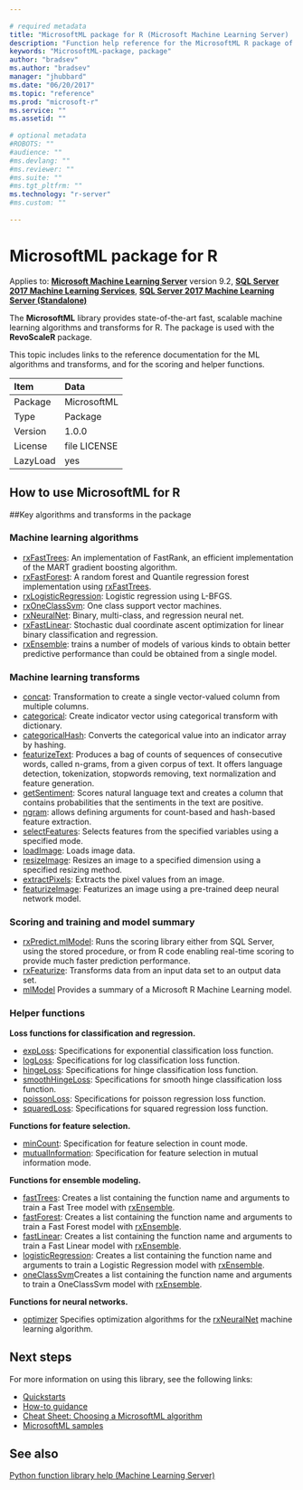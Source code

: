```yaml
--- 
 
# required metadata 
title: "MicrosoftML package for R (Microsoft Machine Learning Server) | Microsoft Docs" 
description: "Function help reference for the MicrosoftML R package of Microsoft Machine Learning Server." 
keywords: "MicrosoftML-package, package" 
author: "bradsev"
ms.author: "bradsev" 
manager: "jhubbard" 
ms.date: "06/20/2017" 
ms.topic: "reference" 
ms.prod: "microsoft-r" 
ms.service: "" 
ms.assetid: "" 
 
# optional metadata 
#ROBOTS: "" 
#audience: "" 
#ms.devlang: "" 
#ms.reviewer: "" 
#ms.suite: "" 
#ms.tgt_pltfrm: "" 
ms.technology: "r-server" 
#ms.custom: "" 
 
--- 
```

 
# MicrosoftML package for R

Applies to: [**Microsoft Machine Learning Server**](../what-is-microsoft-r-server.md) version 9.2, [**SQL Server 2017 Machine Learning Services**](https://docs.microsoft.com/sql/advanced-analytics/python/sql-server-python-services), [**SQL Server 2017 Machine Learning Server (Standalone)**](https://docs.microsoft.com/sql/advanced-analytics/r/r-server-standalone#whats-new-in-microsoft-machine-learning-server)
 
The **MicrosoftML** library provides state-of-the-art fast, scalable machine learning algorithms and transforms for R. The package is used with the **RevoScaleR** package.

This topic includes links to the reference documentation for the ML algorithms and transforms, and for the scoring and helper functions.

| Item | Data |
| :---| :--- |
|  Package  |  MicrosoftML |
|  Type  |  Package |
|  Version  |  1.0.0 |
|  License  |  file LICENSE |
|  LazyLoad  |  yes |

## How to use MicrosoftML for R

##Key algorithms and transforms in the package

<a name="ml-algorithms"></a>
### Machine learning algorithms

* [rxFastTrees](rxfasttrees.md): An implementation of FastRank, an efficient implementation  of the MART gradient boosting algorithm.  
* [rxFastForest](rxfastforest.md): A random forest and Quantile regression forest  implementation using [rxFastTrees](rxfasttrees.md).  
* [rxLogisticRegression](logisticregression.md): Logistic regression using L-BFGS.  
* [rxOneClassSvm](rxoneclasssvm.md): One class support vector machines.  
* [rxNeuralNet](rxneuralnet.md): Binary, multi-class, and regression neural net.  
* [rxFastLinear](rxfastlinear.md): Stochastic dual coordinate ascent optimization for linear binary classification and regression. 
* [rxEnsemble](rxensemble.md): trains a number of models of various kinds to obtain better predictive performance than could be obtained from a single model.


<a name="ml-transforms"></a>
### Machine learning transforms

* [concat](concat.md): Transformation to create a single vector-valued column from multiple columns.  
* [categorical](categorical.md): Create indicator vector using categorical transform with dictionary.  
* [categoricalHash](categoricalhash.md): Converts the categorical value into an indicator array by hashing. 
* [featurizeText](featurizetext.md): Produces a bag of counts of sequences of consecutive words, called n-grams, from a given corpus of text. It offers language detection, tokenization, stopwords removing, text normalization and feature generation.  
* [getSentiment](getsentiment.md): Scores natural language text and creates a column that contains probabilities that the sentiments in the text are positive.
* [ngram](ngram.md): allows defining arguments for count-based and hash-based feature extraction.
* [selectFeatures](selectfeatures.md): Selects features from the specified variables using a specified mode.
* [loadImage](loadimage.md): Loads image data.
* [resizeImage](resizeimage.md): Resizes an image to a specified dimension using a specified resizing method.
* [extractPixels](extractpixels.md): Extracts the pixel values from an image.
* [featurizeImage](featurizeimage.md): Featurizes an image using a pre-trained deep neural network model.


### Scoring and training and model summary

* [rxPredict.mlModel](rxpredict.md): Runs the scoring library either from SQL Server, using the stored procedure, or from R code enabling real-time scoring to provide much faster prediction performance.
* [rxFeaturize](rxfeaturize.md): Transforms data from an input data set to an output data set.
* [mlModel](mlmodel.md) Provides a summary of a Microsoft R Machine Learning model.


### Helper functions

**Loss functions for classification and regression.**

* [expLoss](loss.md): Specifications for exponential classification loss function.  
* [logLoss](loss.md): Specifications for log classification loss function.  
* [hingeLoss](loss.md): Specifications for hinge classification loss function.  
* [smoothHingeLoss](loss.md): Specifications for smooth hinge classification loss function.  
* [poissonLoss](loss.md): Specifications for poisson regression loss function.  
* [squaredLoss](loss.md): Specifications for squared regression loss function.      

**Functions for feature selection.**

* [minCount](mincount.md): Specification for feature selection in count mode. 
* [mutualInformation](mutualinformation.md): Specification for feature selection in mutual information mode. 

**Functions for ensemble modeling.**

* [fastTrees](fasttrees.md): Creates a list containing the function name and arguments to train a Fast Tree model with [rxEnsemble](rxensemble.md).
* [fastForest](rxfastforest.md): Creates a list containing the function name and arguments to train a Fast Forest model with [rxEnsemble](rxensemble.md).
* [fastLinear](fastlinear.md): Creates a list containing the function name and arguments to train a Fast Linear model with [rxEnsemble](rxensemble.md).
* [logisticRegression](logisticregression.md): Creates a list containing the function name and arguments to train a  Logistic Regression model with [rxEnsemble](rxensemble.md).
* [oneClassSvm](oneclasssvm.md)Creates a list containing the function name and arguments to train a OneClassSvm model with [rxEnsemble](rxensemble.md).
 
**Functions for neural networks.**
* [optimizer](optimizer.md) Specifies optimization algorithms for the [rxNeuralNet](rxneuralnet.md) machine learning algorithm.


## Next steps

For more information on using this library, see the following links:

+ [Quickstarts]()   
+ [How-to guidance]()   
+ [Cheat Sheet: Choosing a MicrosoftML algorithm](../../r/how-to-choose-microsoftml-algorithms-cheatsheet.md)    
+ [MicrosoftML samples](../../r/sample-microsoftml.md)      

## See also

 [Python function library help (Machine Learning Server)](../introducing-python-package-reference.md)  
 
 
 
 
 
 
 
 
 
 
 
 
 
 
 
 
 
 
 
 

